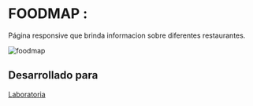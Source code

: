 # FOODMAP :
Página responsive que brinda informacion sobre diferentes restaurantes. 

![foodmap](https://user-images.githubusercontent.com/31525603/36491488-d9fd447c-16f8-11e8-8166-1ab2cc0e7acf.png)

## Desarrollado para   
 [Laboratoria](http://www.laboratoria.la/)